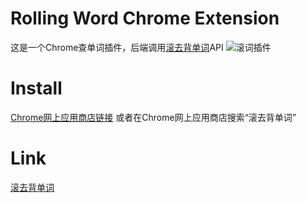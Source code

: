 Rolling Word Chrome Extension
========================


这是一个Chrome查单词插件，后端调用[滚去背单词](http://rollingword.com/)API
![滚词插件](http://i.imgur.com/flDqcqd.png)

Install
========================
[Chrome网上应用商店链接](https://chrome.google.com/webstore/detail/%E6%BB%9A%E5%8E%BB%E8%83%8C%E5%8D%95%E8%AF%8D%E6%8F%92%E4%BB%B6/bimhfdjjfljpconebbamgcpkjodgohek?utm_source=chrome-ntp-icon)
或者在Chrome网上应用商店搜索“滚去背单词”

Link
========================
[滚去背单词](http://rollingword.com/)
